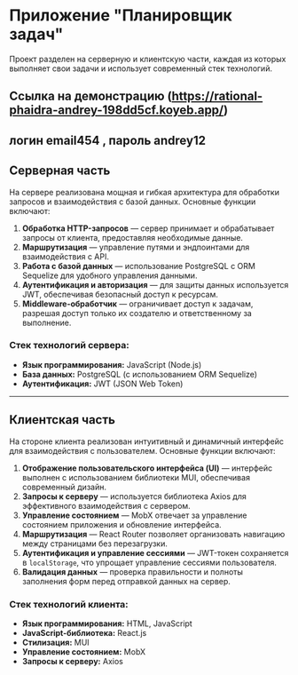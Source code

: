 # Приложение "Планировщик задач"

Проект разделен на серверную и клиентскую части, каждая из которых выполняет свои задачи и использует современный стек технологий.
## Ссылка на демонстрацию (https://rational-phaidra-andrey-198dd5cf.koyeb.app/)
## логин email454 ,  пароль andrey12
## Серверная часть

На сервере реализована мощная и гибкая архитектура для обработки запросов и взаимодействия с базой данных. Основные функции включают:

1. **Обработка HTTP-запросов** — сервер принимает и обрабатывает запросы от клиента, предоставляя необходимые данные.
2. **Маршрутизация** — управление путями и эндпоинтами для взаимодействия с API.
3. **Работа с базой данных** — использование PostgreSQL с ORM Sequelize для удобного управления данными.
4. **Аутентификация и авторизация** — для защиты данных используется JWT, обеспечивая безопасный доступ к ресурсам.
5. **Middleware-обработчик** — ограничивает доступ к задачам, разрешая доступ только их создателю и ответственному за выполнение.

### Стек технологий сервера:
- **Язык программирования:** JavaScript (Node.js)
- **База данных:** PostgreSQL (с использованием ORM Sequelize)
- **Аутентификация:** JWT (JSON Web Token)

---

## Клиентская часть

На стороне клиента реализован интуитивный и динамичный интерфейс для взаимодействия с пользователем. Основные функции включают:

1. **Отображение пользовательского интерфейса (UI)** — интерфейс выполнен с использованием библиотеки MUI, обеспечивая современный дизайн.
2. **Запросы к серверу** — используется библиотека Axios для эффективного взаимодействия с сервером.
3. **Управление состоянием** — MobX отвечает за управление состоянием приложения и обновление интерфейса.
4. **Маршрутизация** — React Router позволяет организовать навигацию между страницами без перезагрузки.
5. **Аутентификация и управление сессиями** — JWT-токен сохраняется в `localStorage`, что упрощает управление сессиями пользователя.
6. **Валидация данных** — проверка правильности и полноты заполнения форм перед отправкой данных на сервер.

### Стек технологий клиента:
- **Язык программирования:** HTML, JavaScript
- **JavaScript-библиотека:** React.js
- **Стилизация:** MUI
- **Управление состоянием:** MobX
- **Запросы к серверу:** Axios
